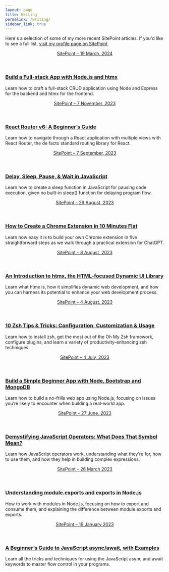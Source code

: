 ```yaml
---
layout: page
title: Writing
permalink: /writing/
sidebar_link: true
---
```


Here's a selection of some of my more recent SitePoint articles. If you'd like to see a full list, [visit my profile page on SitePoint](https://www.sitepoint.com/author/jhibbard/).

<aside class="onebox">
  <header>
    <a href="https://www.sitepoint.com/node-js-htmx-build-full-stack-app/">SitePoint – 19 March, 2024</a>
  </header>
  <article class="onebox-body">
    <h3><a href="https://www.sitepoint.com/node-js-htmx-build-full-stack-app/">Build a Full-stack App with Node.js and htmx</a></h3>
    <p>Learn how to craft a full-stack CRUD application using Node and Express for the backend and htmx for the frontend.</p>
  </article>
</aside>

<aside class="onebox">
  <header>
    <a href="https://www.sitepoint.com/react-router-complete-guide/">SitePoint – 7 November, 2023</a>
  </header>
  <article class="onebox-body">
    <h3><a href="https://www.sitepoint.com/react-router-complete-guide/">React Router v6: A Beginner’s Guide</a></h3>
    <p>Learn how to navigate through a React application with multiple views with React Router, the de facto standard routing library for React.</p>
  </article>
</aside>

<aside class="onebox">
  <header>
    <a href="https://www.sitepoint.com/delay-sleep-pause-wait/">SitePoint – 7 September, 2023</a>
  </header>
  <article class="onebox-body">
    <h3><a href="https://www.sitepoint.com/delay-sleep-pause-wait/">Delay, Sleep, Pause, & Wait in JavaScript</a></h3>
    <p>Learn how to create a sleep function in JavaScript for pausing code execution, given no built-in sleep() function for delaying program flow.</p>
  </article>
</aside>

<aside class="onebox">
  <header>
    <a href="https://www.sitepoint.com/create-chrome-extension-10-minutes-flat/">SitePoint – 29 August, 2023</a>
  </header>
  <article class="onebox-body">
    <h3><a href="https://www.sitepoint.com/create-chrome-extension-10-minutes-flat/">How to Create a Chrome Extension in 10 Minutes Flat</a></h3>
    <p>Learn how easy it is to build your own Chrome extension in five straightforward steps as we walk through a practical extension for ChatGPT.</p>
  </article>
</aside>

<aside class="onebox">
  <header>
    <a href="https://www.sitepoint.com/htmx-introduction/">SitePoint – 8 August, 2023</a>
  </header>
  <article class="onebox-body">
    <h3><a href="https://www.sitepoint.com/htmx-introduction/">An Introduction to htmx, the HTML-focused Dynamic UI Library</a></h3>
    <p>Learn what htmx is, how it simplifies dynamic web development, and how you can harness its potential to enhance your web development process.</p>
  </article>
</aside>

<aside class="onebox">
  <header>
    <a href="https://www.sitepoint.com/zsh-tips-tricks/">SitePoint – 4 August, 2023</a>
  </header>
  <article class="onebox-body">
    <h3><a href="https://www.sitepoint.com/zsh-tips-tricks/">10 Zsh Tips & Tricks: Configuration, Customization & Usage</a></h3>
    <p>Learn how to install zsh, get the most out of the Oh My Zsh framework, configure plugins, and learn a variety of productivity-enhancing zsh techniques.</p>
  </article>
</aside>

<aside class="onebox">
  <header>
    <a href="https://www.sitepoint.com/build-simple-beginner-app-node-bootstrap-mongodb/">SitePoint – 4 July, 2023</a>
  </header>
  <article class="onebox-body">
    <h3><a href="https://www.sitepoint.com/build-simple-beginner-app-node-bootstrap-mongodb/">Build a Simple Beginner App with Node, Bootstrap and MongoDB</a></h3>
    <p>Learn how to build a no-frills web app using Node.js, focusing on issues you’re likely to encounter when building a real-world app.</p>
  </article>
</aside>

<aside class="onebox">
  <header>
    <a href="https://www.sitepoint.com/javascript-operators/">SitePoint – 27 June, 2023</a>
  </header>
  <article class="onebox-body">
    <h3><a href="https://www.sitepoint.com/javascript-operators/">Demystifying JavaScript Operators: What Does That Symbol Mean?</a></h3>
    <p>Learn how JavaScript operators work, understanding what they're for, how to use them, and how they help in building complex expressions.</p>
  </article>
</aside>

<aside class="onebox">
  <header>
    <a href="https://www.sitepoint.com/understanding-module-exports-exports-node-js/">SitePoint – 26 March 2023</a>
  </header>
  <article class="onebox-body">
    <h3><a href="https://www.sitepoint.com/understanding-module-exports-exports-node-js/">Understanding module.exports and exports in Node.js</a></h3>
    <p>How to work with modules in Node.js, focusing on how to export and consume them, and explaining the difference between module.exports and exports.</p>
  </article>
</aside>

<aside class="onebox">
  <header>
    <a href="https://www.sitepoint.com/javascript-async-await/">SitePoint – 19 January 2023</a>
  </header>
  <article class="onebox-body">
    <h3><a href="https://www.sitepoint.com/javascript-async-await/">A Beginner’s Guide to JavaScript async/await, with Examples</a></h3>
    <p>Learn all the tricks and techniques for using the JavaScript async and await keywords to master flow control in your programs.</p>
  </article>
</aside>

